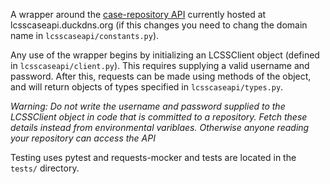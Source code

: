 A wrapper around the [case-repository API](https://github.com/SKAshwin/case-repository) currently hosted at lcsscaseapi.duckdns.org (if this changes you need to chang the domain name in `lcsscaseapi/constants.py`).

Any use of the wrapper begins by initializing an LCSSClient object (defined in `lcsscaseapi/client.py`). This requires supplying a valid username and password. After this, requests can be made using methods of the object, and will return objects of types specified in `lcsscaseapi/types.py`. 

*Warning: Do not write the username and password supplied to the LCSSClient object in code that is committed to a repository. Fetch these details instead from environmental variblaes. Otherwise anyone reading your repository can access the API*

Testing uses pytest and requests-mocker and tests are located in the `tests/` directory.